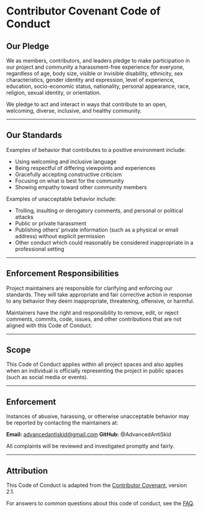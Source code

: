 # Contributor Covenant Code of Conduct

## Our Pledge

We as members, contributors, and leaders pledge to make participation in our project and community a harassment-free experience for everyone, regardless of age, body size, visible or invisible disability, ethnicity, sex characteristics, gender identity and expression, level of experience, education, socio-economic status, nationality, personal appearance, race, religion, sexual identity, or orientation.

We pledge to act and interact in ways that contribute to an open, welcoming, diverse, inclusive, and healthy community.

---

## Our Standards

Examples of behavior that contributes to a positive environment include:

- Using welcoming and inclusive language
- Being respectful of differing viewpoints and experiences
- Gracefully accepting constructive criticism
- Focusing on what is best for the community
- Showing empathy toward other community members

Examples of unacceptable behavior include:

- Trolling, insulting or derogatory comments, and personal or political attacks
- Public or private harassment
- Publishing others’ private information (such as a physical or email address) without explicit permission
- Other conduct which could reasonably be considered inappropriate in a professional setting

---

## Enforcement Responsibilities

Project maintainers are responsible for clarifying and enforcing our standards. They will take appropriate and fair corrective action in response to any behavior they deem inappropriate, threatening, offensive, or harmful.

Maintainers have the right and responsibility to remove, edit, or reject comments, commits, code, issues, and other contributions that are not aligned with this Code of Conduct.

---

## Scope

This Code of Conduct applies within all project spaces and also applies when an individual is officially representing the project in public spaces (such as social media or events).

---

## Enforcement

Instances of abusive, harassing, or otherwise unacceptable behavior may be reported by contacting the maintainers at:

**Email:** advancedantiskid@gmail.com
**GitHub:** @AdvancedAntiSkid

All complaints will be reviewed and investigated promptly and fairly.

---

## Attribution

This Code of Conduct is adapted from the [Contributor Covenant](https://www.contributor-covenant.org), version 2.1.

For answers to common questions about this code of conduct, see the [FAQ](https://www.contributor-covenant.org/faq).
